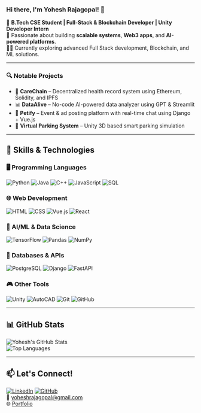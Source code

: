 ### Hi there, I'm Yohesh Rajagopal! 👋

🚀 **B.Tech CSE Student | Full-Stack & Blockchain Developer | Unity Developer Intern**  
🎯 Passionate about building **scalable systems**, **Web3 apps**, and **AI-powered platforms**.  
👨‍💻 Currently exploring advanced Full Stack development, Blockchain, and ML solutions.

---

### 🔍 Notable Projects  
- 🏥 **CareChain** – Decentralized health record system using Ethereum, Solidity, and IPFS  
- 📊 **DataAlive** – No-code AI-powered data analyzer using GPT & Streamlit  
- 🐾 **Petify** – Event & ad posting platform with real-time chat using Django + Vue.js  
- 🚗 **Virtual Parking System** – Unity 3D based smart parking simulation

---

## 🚀 Skills & Technologies  

### 🖥️ Programming Languages  
![Python](https://skillicons.dev/icons?i=python) ![Java](https://skillicons.dev/icons?i=java) ![C++](https://skillicons.dev/icons?i=cpp) ![JavaScript](https://skillicons.dev/icons?i=js) ![SQL](https://skillicons.dev/icons?i=mysql)

### 🌐 Web Development  
![HTML](https://skillicons.dev/icons?i=html) ![CSS](https://skillicons.dev/icons?i=css) ![Vue.js](https://skillicons.dev/icons?i=vue) ![React](https://skillicons.dev/icons?i=react)

### 🤖 AI/ML & Data Science  
![TensorFlow](https://skillicons.dev/icons?i=tensorflow) ![Pandas](https://skillicons.dev/icons?i=pandas) ![NumPy](https://skillicons.dev/icons?i=numpy)

### 💾 Databases & APIs  
![PostgreSQL](https://skillicons.dev/icons?i=postgresql) ![Django](https://skillicons.dev/icons?i=django) ![FastAPI](https://skillicons.dev/icons?i=fastapi)

### 🎮 Other Tools  
![Unity](https://skillicons.dev/icons?i=unity) ![AutoCAD](https://img.shields.io/badge/AutoCAD-ED1C24?style=flat-square&logo=autodesk&logoColor=white) ![Git](https://skillicons.dev/icons?i=git) ![GitHub](https://skillicons.dev/icons?i=github)

---

## 📊 GitHub Stats  

![Yohesh's GitHub Stats](https://github-readme-stats.vercel.app/api?username=Yohesh004&show_icons=true&theme=tokyonight)  
![Top Languages](https://github-readme-stats.vercel.app/api/top-langs/?username=Yohesh004&layout=compact&theme=tokyonight)

---

## 📫 Let's Connect!

[![LinkedIn](https://skillicons.dev/icons?i=linkedin)](https://linkedin.com/in/yohesh-rajagopal) [![GitHub](https://skillicons.dev/icons?i=github)](https://github.com/Yohesh004)  
📧 yoheshrajagopal@gmail.com  
🌐 [Portfolio](https://yohesh.netlify.app)
